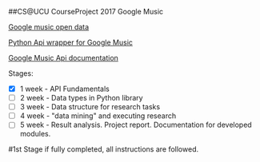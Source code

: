 ##CS@UCU CourseProject 2017 Google Music

[Google music open data](http://music.google.com/)

[Python Api wrapper for Google Music](https://github.com/mattduck/wbpy)

[Google Music Api documentation](https://wbpy.readthedocs.io/en/latest/)


Stages:
- [X] 1 week - API Fundamentals
- [ ] 2 week - Data types in Python library
- [ ] 3 week - Data structure for research tasks
- [ ] 4 week - "data mining" and executing research
- [ ] 5 week - Result analysis. Project report. Documentation for developed modules.

#1st Stage if fully completed, all instructions are followed.
